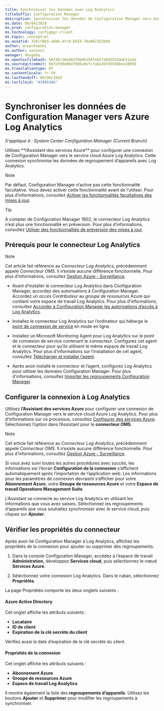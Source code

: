 ```yaml
---
title: Synchroniser les données avec Log Analytics
titleSuffix: Configuration Manager
description: Synchronisez les données de Configuration Manager vers Azure Log Analytics.
ms.date: 09/04/2018
ms.prod: configuration-manager
ms.technology: configmgr-client
ms.topic: conceptual
ms.assetid: 33bcf8b3-a6b6-4fc9-bb59-70a9621b2b0d
author: aczechowski
ms.author: aaroncz
manager: dougeby
ms.openlocfilehash: b0fd4c36ed03f0e0b158fe637a045553dab31ade
ms.sourcegitcommit: 0d7efd9e064f9d6a9efcfa6a36fd55d4bee20059
ms.translationtype: HT
ms.contentlocale: fr-FR
ms.lasthandoff: 09/06/2018
ms.locfileid: "43995346"
---
```

#  <a name="sync-data-from-configuration-manager-to-azure-log-analytics"></a>Synchroniser les données de Configuration Manager vers Azure Log Analytics

*S’applique à : System Center Configuration Manager (Current Branch)*

<!--1258052--> Utilisez **l’Assistant des services Azure** pour configurer une connexion de Configuration Manager vers le service cloud Azure Log Analytics. Cette connexion synchronise les données de regroupement d’appareils avec Log Analytics. 

> [!Note]  
> Par défaut, Configuration Manager n’active pas cette fonctionnalité facultative. Vous devez activer cette fonctionnalité avant de l’utiliser. Pour plus d’informations, consultez [Activer les fonctionnalités facultatives des mises à jour](/sccm/core/servers/manage/install-in-console-updates#bkmk_options).<!--505213-->  

> [!TIP]
> À compter de Configuration Manager 1802, le connecteur Log Analytics n’est plus une fonctionnalité en préversion. Pour plus d’informations, consultez [Utiliser des fonctionnalités de préversion des mises à jour](/sccm/core/servers/manage/pre-release-features).



## <a name="prerequisites-for-the-log-analytics-connector"></a>Prérequis pour le connecteur Log Analytics

> [!Note]  
> Cet article fait référence au *Connecteur Log Analytics*, précédemment appelé *Connecteur OMS*. Il n’existe aucune différence fonctionnelle. Pour plus d’informations, consultez [Gestion Azure - Surveillance](https://docs.microsoft.com/azure/monitoring/#operations-management-suite).  

- Avant d’installer le connecteur Log Analytics dans Configuration Manager, accordez des autorisations à Configuration Manager. Accordez un *accès Contributeur* au *groupe de ressources* Azure qui contient votre espace de travail Log Analytics. Pour plus d’informations, consultez [Accorder à Configuration Manager les autorisations d’accès à Log Analytics](https://docs.microsoft.com/azure/log-analytics/log-analytics-sccm#grant-configuration-manager-with-permissions-to-log-analytics).  

- Installez le connecteur Log Analytics sur l’ordinateur qui héberge le [point de connexion de service](/sccm/core/servers/deploy/configure/about-the-service-connection-point) en mode en ligne.  

- Installez un Microsoft Monitoring Agent pour Log Analytics sur le point de connexion de service contenant le connecteur. Configurez cet agent et le connecteur pour qu’ils utilisent le même espace de travail Log Analytics. Pour plus d’informations sur l’installation de cet agent, consultez [Télécharger et installer l’agent](https://docs.microsoft.com/azure/log-analytics/log-analytics-sccm#download-and-install-the-agent).  

- Après avoir installé le connecteur et l’agent, configurez Log Analytics pour utiliser les données Configuration Manager. Pour plus d'informations, consultez [Importer les regroupements Configuration Manager](https://docs.microsoft.com/azure/log-analytics/log-analytics-sccm#import-collections).  



## <a name="configure-the-connection-to-log-analytics"></a>Configurer la connexion à Log Analytics

Utilisez **l’Assistant des services Azure** pour configurer une connexion de Configuration Manager vers le service cloud Azure Log Analytics. Pour plus d’informations sur ce processus, consultez [Configurer des services Azure](https://docs.microsoft.com/sccm/core/servers/deploy/configure/azure-services-wizard). Sélectionnez l’option dans l’Assistant pour le **connecteur OMS**. 

> [!Note]  
> Cet article fait référence au *Connecteur Log Analytics*, précédemment appelé *Connecteur OMS*. Il n’existe aucune différence fonctionnelle. Pour plus d’informations, consultez [Gestion Azure - Surveillance](https://docs.microsoft.com/azure/monitoring/#operations-management-suite).  

Si vous avez suivi toutes les autres procédures avec succès, les informations sur l’écran **Configuration de la connexion** s’affichent automatiquement après l’importation de l’application web. Les informations pour les paramètres de connexion devraient s’afficher pour votre **Abonnement Azure**, votre **Groupe de ressources Azure** et votre **Espace de travail Operations Management Suite**.

L’Assistant se connecte au service Log Analytics en utilisant les informations que vous avez saisies. Sélectionnez les regroupements d’appareils que vous souhaitez synchroniser avec le service cloud, puis cliquez sur **Ajouter**.


## <a name="verify-the-connector-properties"></a>Vérifier les propriétés du connecteur

Après avoir lié Configuration Manager à Log Analytics, affichez les propriétés de la connexion pour ajouter ou supprimer des regroupements. 

1. Dans la console Configuration Manager, accédez à l’espace de travail **Administration**, développez **Services cloud**, puis sélectionnez le nœud **Services Azure**.  

2. Sélectionnez votre connexion Log Analytics. Dans le ruban, sélectionnez **Propriétés**.  

La page Propriétés comporte les deux onglets suivants :  

#### <a name="azure-active-directory"></a>Azure Active Directory
Cet onglet affiche les attributs suivants : 
- **Locataire**  
- **ID de client**  
- **Expiration de la clé secrète du client**  

Vérifiez aussi la date d’expiration de la clé secrète du client.

#### <a name="connection-properties"></a>Propriétés de la connexion
Cet onglet affiche les attributs suivants : 
- **Abonnement Azure**  
- **Groupe de ressources Azure**  
- **Espace de travail Log Analytics**  

Il montre également la liste des **regroupements d’appareils**. Utilisez les boutons **Ajouter** et **Supprimer** pour modifier les regroupements à synchroniser.
